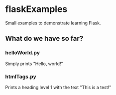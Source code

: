 # flaskExamples

Small examples to demonstrate learning Flask.

## What do we have so far?

### helloWorld.py

Simply prints "Hello, world!"

### htmlTags.py

Prints a heading level 1 with the text "This is a test!"
